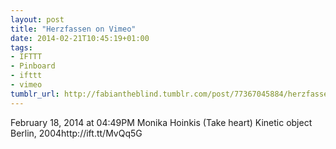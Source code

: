 ```yaml
---
layout: post
title: "Herzfassen on Vimeo"
date: 2014-02-21T10:45:19+01:00
tags:
- IFTTT
- Pinboard
- ifttt
- vimeo
tumblr_url: http://fabiantheblind.tumblr.com/post/77367045884/herzfassen-on-vimeo
---
```

February 18, 2014 at 04:49PM
Monika Hoinkis (Take heart) Kinetic object Berlin, 2004http://ift.tt/MvQq5G
